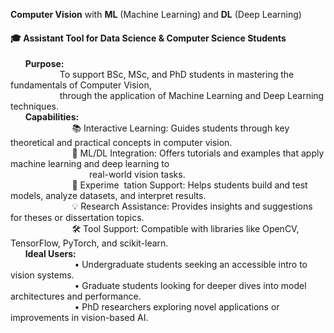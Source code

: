 <label><b>Computer Vision</b> with <b>ML</b> (Machine Learning) and <b>DL</b> (Deep Learning)</label>
<h4>🎓 Assistant Tool for Data Science &amp; Computer Science Students</h4>
&nbsp;&nbsp;&nbsp;&nbsp;&nbsp;&nbsp;<b>Purpose:</b><br>
&nbsp;&nbsp;&nbsp;&nbsp;&nbsp;&nbsp;&nbsp;&nbsp;&nbsp;&nbsp;&nbsp;&nbsp;&nbsp;&nbsp;&nbsp;&nbsp;&nbsp;&nbsp;&nbsp;&nbsp;To support BSc, MSc, and PhD students in mastering the fundamentals of Computer Vision,<br>
&nbsp;&nbsp;&nbsp;&nbsp;&nbsp;&nbsp;&nbsp;&nbsp;&nbsp;&nbsp;&nbsp;&nbsp;&nbsp;&nbsp;&nbsp;&nbsp;&nbsp;&nbsp;&nbsp;&nbsp;through the application of Machine Learning and Deep Learning techniques.<br>
&nbsp;&nbsp;&nbsp;&nbsp;&nbsp;&nbsp;<b>Capabilities:</b><br>
&nbsp;&nbsp;&nbsp;&nbsp;&nbsp;&nbsp;&nbsp;&nbsp;&nbsp;&nbsp;&nbsp;&nbsp;&nbsp;&nbsp;&nbsp;&nbsp;&nbsp;&nbsp;&nbsp;&nbsp;&nbsp;&nbsp;&nbsp;&nbsp;&nbsp;📚 Interactive Learning: Guides students through key theoretical and practical concepts in computer vision.<br>
&nbsp;&nbsp;&nbsp;&nbsp;&nbsp;&nbsp;&nbsp;&nbsp;&nbsp;&nbsp;&nbsp;&nbsp;&nbsp;&nbsp;&nbsp;&nbsp;&nbsp;&nbsp;&nbsp;&nbsp;&nbsp;&nbsp;&nbsp;&nbsp;&nbsp;🧠 ML/DL Integration: Offers tutorials and examples that apply machine learning and deep learning to<br>
&nbsp;&nbsp;&nbsp;&nbsp;&nbsp;&nbsp;&nbsp;&nbsp;&nbsp;&nbsp;&nbsp;&nbsp;&nbsp;&nbsp;&nbsp;&nbsp;&nbsp;&nbsp;&nbsp;&nbsp;&nbsp;&nbsp;&nbsp;&nbsp;&nbsp;&nbsp;&nbsp;&nbsp;&nbsp;&nbsp;&nbsp;&nbsp;real-world vision tasks.<br>
&nbsp;&nbsp;&nbsp;&nbsp;&nbsp;&nbsp;&nbsp;&nbsp;&nbsp;&nbsp;&nbsp;&nbsp;&nbsp;&nbsp;&nbsp;&nbsp;&nbsp;&nbsp;&nbsp;&nbsp;&nbsp;&nbsp;&nbsp;&nbsp;&nbsp;🧪 Experime&nbsp;&nbsp;tation Support: Helps students build and test models, analyze datasets, and interpret results.<br>
&nbsp;&nbsp;&nbsp;&nbsp;&nbsp;&nbsp;&nbsp;&nbsp;&nbsp;&nbsp;&nbsp;&nbsp;&nbsp;&nbsp;&nbsp;&nbsp;&nbsp;&nbsp;&nbsp;&nbsp;&nbsp;&nbsp;&nbsp;&nbsp;&nbsp;💡 Research Assistance: Provides insights and suggestions for theses or dissertation topics.<br>
&nbsp;&nbsp;&nbsp;&nbsp;&nbsp;&nbsp;&nbsp;&nbsp;&nbsp;&nbsp;&nbsp;&nbsp;&nbsp;&nbsp;&nbsp;&nbsp;&nbsp;&nbsp;&nbsp;&nbsp;&nbsp;&nbsp;&nbsp;&nbsp;&nbsp;🛠️ Tool Support: Compatible with libraries like OpenCV, TensorFlow, PyTorch, and scikit-learn.<br>
&nbsp;&nbsp;&nbsp;&nbsp;&nbsp;&nbsp;<b>Ideal Users:</b><br>
&nbsp;&nbsp;&nbsp;&nbsp;&nbsp;&nbsp;&nbsp;&nbsp;&nbsp;&nbsp;&nbsp;&nbsp;&nbsp;&nbsp;&nbsp;&nbsp;&nbsp;&nbsp;&nbsp;&nbsp;&nbsp;&nbsp;&nbsp;&nbsp;&nbsp;&nbsp;• Undergraduate students seeking an accessible intro to vision systems.</br>
&nbsp;&nbsp;&nbsp;&nbsp;&nbsp;&nbsp;&nbsp;&nbsp;&nbsp;&nbsp;&nbsp;&nbsp;&nbsp;&nbsp;&nbsp;&nbsp;&nbsp;&nbsp;&nbsp;&nbsp;&nbsp;&nbsp;&nbsp;&nbsp;&nbsp;&nbsp;• Graduate students looking for deeper dives into model architectures and performance.</br>
&nbsp;&nbsp;&nbsp;&nbsp;&nbsp;&nbsp;&nbsp;&nbsp;&nbsp;&nbsp;&nbsp;&nbsp;&nbsp;&nbsp;&nbsp;&nbsp;&nbsp;&nbsp;&nbsp;&nbsp;&nbsp;&nbsp;&nbsp;&nbsp;&nbsp;&nbsp;• PhD researchers exploring novel applications or improvements in vision-based AI.</br>